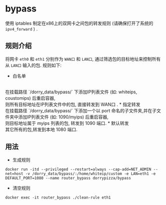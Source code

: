 # bypass
使用 iptables 制定在x86上的双网卡之间包的转发规则 (请确保打开了系统的 `ipv4_forward` ) .

## 规则介绍
将网卡 `eth0` 和 `eth1` 分别作为 `WAN口` 和 `LAN口`, 通过筛选包的目标地址来控制所有从 `LAN口` 输入的包.
规则如下:
* 白名单
</br>
在挂载路径 `/dorry_data/bypass/` 下添加IP列表文件 (如: whiteips, coustomips) 后重启容器,
</br>
则所有目标地址在IP列表文件中的包, 直接转发到 WAN口 .
* 指定转发
</br>
在挂载路径 `/dorry_data/bypass/` 下添加一个以 port 命名的子文件夹,并在子文件夹中添加IP列表文件 (如: 1090/myips) 后重启容器,
</br>
则目标地址属于 myips 列表的包, 转发到 1090 端口.
* 默认转发
</br>
其它所有的包,转发到本地 1080 端口.

## 用法
* 生成规则
```
docker run -itd --privileged --restart=always --cap-add=NET_ADMIN --net=host -v /dorry_data/bypass/:/home/whiteip/custom -e LAN=eth1 -e DEFAULT_PORT=1080 --name router_bypass dorrypizza/bypass
```
* 清空规则
```
docker exec -it router_bypass ./clean-rule eth1
```
